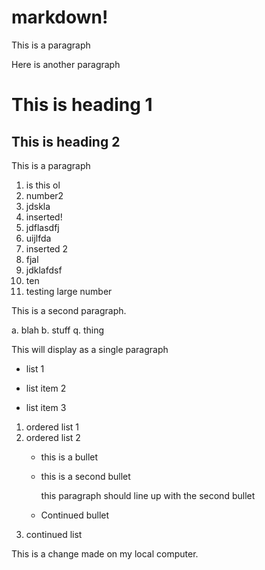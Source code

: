 # markdown!

This is a paragraph

Here is another paragraph

# This is heading 1
## This is heading 2

This is a paragraph

1. is this ol
1. number2 
1. jdskla
2. inserted!
1. jdflasdfj
1. uijlfda
2. inserted 2 
3. fjal
6. jdklafdsf
7. ten
13. testing large number

This is a second paragraph.

a. blah
b. stuff
q. thing

This
will
display
as
a 
single
paragraph

* list 1
- list item 2
+ list item 3

1. ordered list 1
1. ordered list 2
   * this is a bullet
   * this is a second bullet

     this paragraph should line up with the second bullet
     
   * Continued bullet
1. continued list

This is a change made on my local computer.


